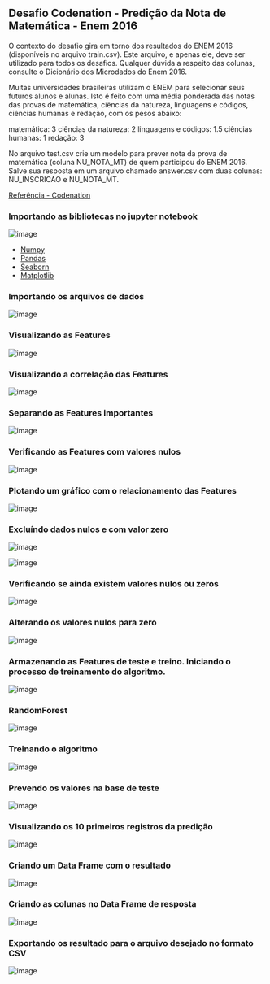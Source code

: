 ## Desafio Codenation - Predição da Nota de Matemática - Enem 2016


O contexto do desafio gira em torno dos resultados do ENEM 2016 (disponíveis no arquivo train.csv). Este arquivo, e apenas ele, deve ser utilizado para todos os desafios. Qualquer dúvida a respeito das colunas, consulte o Dicionário dos Microdados do Enem 2016.

Muitas universidades brasileiras utilizam o ENEM para selecionar seus futuros alunos e alunas. Isto é feito com uma média ponderada das notas das provas de matemática, ciências da natureza, linguagens e códigos, ciências humanas e redação, com os pesos abaixo:

matemática: 3 
ciências da natureza: 2
linguagens e códigos: 1.5
ciências humanas: 1
redação: 3

No arquivo test.csv crie um modelo para prever nota da prova de matemática (coluna NU_NOTA_MT) de quem participou do ENEM 2016.
Salve sua resposta em um arquivo chamado answer.csv com duas colunas: NU_INSCRICAO e NU_NOTA_MT.

[Referência - Codenation](https://www.codenation.dev/aceleradev/ds-belohorizonte-1/)

### Importando as bibliotecas no jupyter notebook

![image](https://user-images.githubusercontent.com/15157510/66671953-89268100-ec33-11e9-9dac-8c5f57b2b475.png)

* [Numpy](https://numpy.org/)
* [Pandas](https://pandas.pydata.org/)
* [Seaborn](https://seaborn.pydata.org/)
* [Matplotlib](https://matplotlib.org/)

### Importando os arquivos de dados

![image](https://user-images.githubusercontent.com/15157510/66668280-3c3eac80-ec2b-11e9-876d-fc8fdf2ef3c4.png)

### Visualizando as Features

![image](https://user-images.githubusercontent.com/15157510/66668434-a2c3ca80-ec2b-11e9-8fc8-9b2efe9c3dc0.png)

### Visualizando a correlação das Features

![image](https://user-images.githubusercontent.com/15157510/66668585-f7674580-ec2b-11e9-9e69-a05090803a78.png)

### Separando as Features importantes

![image](https://user-images.githubusercontent.com/15157510/66668824-7bb9c880-ec2c-11e9-8df1-12c799e97995.png)

### Verificando as Features com valores nulos

![image](https://user-images.githubusercontent.com/15157510/66668946-d3f0ca80-ec2c-11e9-873b-53e5bd6590c5.png)

### Plotando um gráfico com o relacionamento das Features

![image](https://user-images.githubusercontent.com/15157510/66669368-b4a66d00-ec2d-11e9-80c3-484975dc9e7d.png)

### Excluíndo dados nulos e com valor zero

![image](https://user-images.githubusercontent.com/15157510/66669870-c89e9e80-ec2e-11e9-8822-8e7e25fa6e2d.png)

![image](https://user-images.githubusercontent.com/15157510/66669896-db18d800-ec2e-11e9-80a7-e9caab13906b.png)

### Verificando se ainda existem valores nulos ou zeros

![image](https://user-images.githubusercontent.com/15157510/66669943-f2f05c00-ec2e-11e9-95e9-4abe646fb12f.png)

### Alterando os valores nulos para zero

![image](https://user-images.githubusercontent.com/15157510/66670243-ae18f500-ec2f-11e9-973f-d6f8e4e74dec.png)

### Armazenando as Features de teste e treino. Iniciando o processo de treinamento do algoritmo.

![image](https://user-images.githubusercontent.com/15157510/66670480-4a42fc00-ec30-11e9-86ca-8d2d5090ac71.png)

### RandomForest

![image](https://user-images.githubusercontent.com/15157510/66670697-c4738080-ec30-11e9-8219-6561583e30b4.png)

### Treinando o algoritmo

![image](https://user-images.githubusercontent.com/15157510/66671332-254f8880-ec32-11e9-8090-e4e05d281a16.png)

### Prevendo os valores na base de teste

![image](https://user-images.githubusercontent.com/15157510/66671401-4617de00-ec32-11e9-902b-110fe5d0c56b.png)

### Visualizando os 10 primeiros registros da predição

![image](https://user-images.githubusercontent.com/15157510/66671464-6e074180-ec32-11e9-8a6c-a4294f1cd3e1.png)

### Criando um Data Frame com o resultado

![image](https://user-images.githubusercontent.com/15157510/66671558-ab6bcf00-ec32-11e9-9943-970982197e48.png)

### Criando as colunas no Data Frame de resposta

![image](https://user-images.githubusercontent.com/15157510/66671619-d6562300-ec32-11e9-85bb-07cc09d06328.png)

### Exportando os resultado para o arquivo desejado no formato CSV

![image](https://user-images.githubusercontent.com/15157510/66671713-07365800-ec33-11e9-9e7f-46d298cc5465.png)

